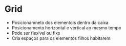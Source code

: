# Grid

- Posicionamneto dos elementols dentro da caixa
- Posicionamento horizontal e vertical ao mesmo tempo
- Pode ser flexivel ou fixo
- Cria espaços para os elementos filhos habitarem
